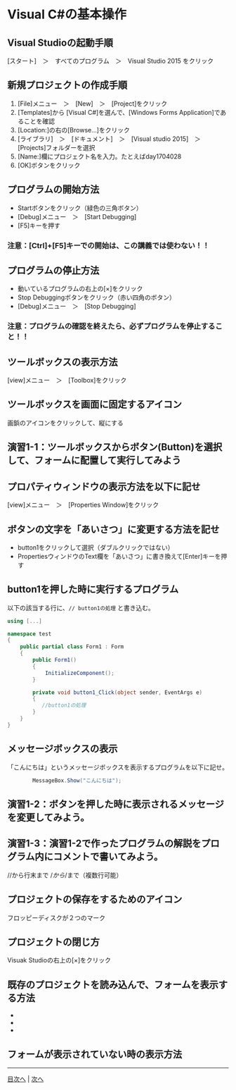 # Visual C#の基本操作
## Visual Studioの起動手順
[スタート]　＞　すべてのプログラム　＞　Visual Studio 2015 をクリック


## 新規プロジェクトの作成手順
1.	 [File]メニュー　＞　[New]　＞　[Project]をクリック
2.	 [Templates]から [Visual C#]を選んで、[Windows Forms Application]であることを確認
3.	 [Location:]の右の[Browse...]をクリック     
4.	 [ライブラリ]　＞　[ドキュメント]　＞　[Visual studio 2015]　＞　[Projects]フォルダーを選択
5.	 [Name:]欄にプロジェクト名を入力。たとえばday1704028
6.	 [OK]ボタンをクリック

## プログラムの開始方法
- Startボタンをクリック（緑色の三角ボタン）
- [Debug]メニュー　＞　[Start Debugging]
- [F5]キーを押す

### 注意：[Ctrl]+[F5]キーでの開始は、この講義では使わない！！

## プログラムの停止方法
- 動いているプログラムの右上の[×]をクリック
- Stop Debuggingボタンをクリック（赤い四角のボタン）
- [Debug]メニュー　＞　[Stop Debugging]

### 注意：プログラムの確認を終えたら、必ずプログラムを停止すること！！

## ツールボックスの表示方法
[view]メニュー　＞　[Toolbox]をクリック


## ツールボックスを画面に固定するアイコン
画鋲のアイコンをクリックして、縦にする


## 演習1-1：ツールボックスからボタン(Button)を選択して、フォームに配置して実行してみよう



## プロパティウィンドウの表示方法を以下に記せ
[view]メニュー　＞　[Properties Window]をクリック

## ボタンの文字を「あいさつ」に変更する方法を記せ
- button1をクリックして選択（ダブルクリックではない）
- PropertiesウィンドウのText欄を「あいさつ」に書き換えて[Enter]キーを押す

## button1を押した時に実行するプログラム
以下の該当する行に、`// button1の処理` と書き込む。

```cs
using [...]

namespace test
{
    public partial class Form1 : Form
    {
        public Form1()
        {
            InitializeComponent();
        }

        private void button1_Click(object sender, EventArgs e)
        {
           //button1の処理
        }
    }
}
```

## メッセージボックスの表示
「こんにちは」というメッセージボックスを表示するプログラムを以下に記せ。

```cs
        MessageBox.Show("こんにちは");
```

## 演習1-2：ボタンを押した時に表示されるメッセージを変更してみよう。



## 演習1-3：演習1-2で作ったプログラムの解説をプログラム内にコメントで書いてみよう。
//から行末まで
/*から*/まで（複数行可能）

## プロジェクトの保存をするためのアイコン
フロッピーディスクが２つのマーク


## プロジェクトの閉じ方
Visuak Studioの右上の[×]をクリック


## 既存のプロジェクトを読み込んで、フォームを表示する方法
-
-
-

## フォームが表示されていない時の表示方法



---

[目次へ](README.md#%E7%9B%AE%E6%AC%A1) | [次へ](README.md#%E3%83%97%E3%83%AD%E3%82%B0%E3%83%A9%E3%83%9F%E3%83%B3%E3%82%B0%E3%81%AE%E8%82%9D)
